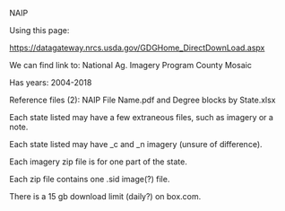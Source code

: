 NAIP

Using this page:

https://datagateway.nrcs.usda.gov/GDGHome_DirectDownLoad.aspx

We can find link to: National Ag. Imagery Program County Mosaic

Has years: 2004-2018

Reference files (2): NAIP File Name.pdf and Degree blocks by State.xlsx

Each state listed may have a few extraneous files, such as imagery or a note.

Each state listed may have _c and _n imagery (unsure of difference).

Each imagery zip file is for one part of the state.

Each zip file contains one .sid image(?) file.

There is a 15 gb download limit (daily?) on box.com.
